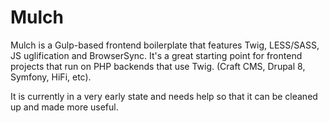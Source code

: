 # Mulch

Mulch is a Gulp-based frontend boilerplate that features Twig, LESS/SASS, JS uglification and BrowserSync. It's a great starting point for frontend projects that run on PHP backends that use Twig. (Craft CMS, Drupal 8, Symfony, HiFi, etc).

It is currently in a very early state and needs help so that it can be cleaned up and made more useful.
